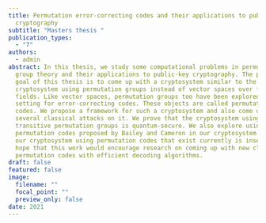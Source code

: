 ```yaml
---
title: Permutation error-correcting codes and their applications to public-key
  cryptography
subtitle: "Masters thesis "
publication_types:
  - "7"
authors:
  - admin
abstract: In this thesis, we study some computational problems in permutation
  group theory and their applications to public-key cryptography. The primary
  goal of this thesis is to come up with a cryptosystem similar to the McEliece
  cryptosystem using permutation groups instead of vector spaces over finite
  fields. Like vector spaces, permutation groups too have been explored as a
  setting for error-correcting codes. These objects are called permutation
  codes. We propose a framework for such a cryptosystem and also come up with
  several classical attacks on it. We prove that the cryptosystem using
  transitive permutation groups is quantum-secure. We also explore using the
  permutation codes proposed by Bailey and Cameron in our cryptosystem. Although
  our cryptosystem using permutation codes that exist currently is insecure, we
  hope that this work would encourage research on coming up with new classes of
  permutation codes with efficient decoding algorithms.
draft: false
featured: false
image:
  filename: ""
  focal_point: ""
  preview_only: false
date: 2021
---
```

